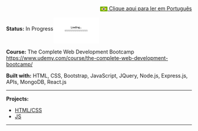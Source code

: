 <p align="right"><a href="README-pt.md"><img src="img/br-flag.png" height="20" align="center"> Clique aqui para ler em Português </a></p>

**Status:** In Progress<img src="img/loading.gif" height="70" align="middle"></img>

**Course:** The Complete Web Development Bootcamp https://www.udemy.com/course/the-complete-web-development-bootcamp/

**Built with:** HTML, CSS, Bootstrap, JavaScript, JQuery, Node.js, Express.js, APIs, MongoDB, React.js

------------------------------------------------------------------------------------------------------------------------------------------------------- 

**Projects:** 
- <a href="HTML_CSS.md">HTML/CSS</a>
- <a href="JS.md">JS</a>
------------------------------------------------------------------------------------------------------------------------------------------------------- 
 

 



 


